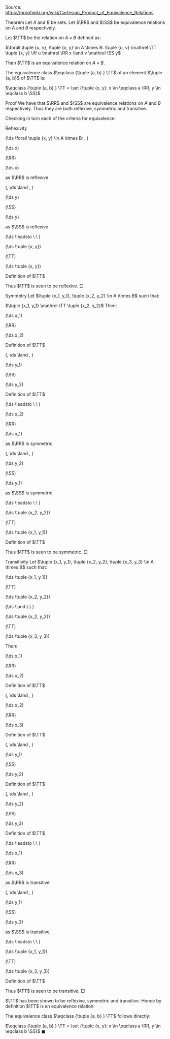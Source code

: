 # 

Source: https://proofwiki.org/wiki/Cartesian_Product_of_Equivalence_Relations



Theorem
Let $A$ and $B$ be sets.
Let $\RR$ and $\SS$ be equivalence relations on $A$ and $B$ respectively.

Let $\TT$ be the relation on $A \times B$ defined as:

$\forall \tuple {u, v}, \tuple {x, y} \in A \times B: \tuple {u, v} \mathrel \TT \tuple {x, y} \iff u \mathrel \RR x \land v \mathrel \SS y$

Then $\TT$ is an equivalence relation on $A \times B$.

The equivalence class $\eqclass {\tuple {a, b} } \TT$ of an element $\tuple {a, b}$ of $\TT$ is:

$\eqclass {\tuple {a, b} } \TT = \set {\tuple {x, y}: x \in \eqclass a \RR, y \in \eqclass b \SS}$


Proof
We have that $\RR$ and $\SS$ are equivalence relations on $A$ and $B$ respectively.
Thus they are both reflexive, symmetric and transitive.

Checking in turn each of the criteria for equivalence:


Reflexivity









\(\ds \forall \tuple {x, y} \in A \times B: \, \)



\(\ds x\)

\(\RR\)







\(\ds x\)





as $\RR$ is reflexive












\(\, \ds \land \, \)

\(\ds y\)

\(\SS\)







\(\ds y\)





as $\SS$ is reflexive








\(\ds \leadsto \ \ \)





\(\ds \tuple {x, y}\)

\(\TT\)







\(\ds \tuple {x, y}\)





Definition of $\TT$



Thus $\TT$ is seen to be reflexive.
$\Box$


Symmetry
Let $\tuple {x_1, y_1}, \tuple {x_2, y_2} \in A \times B$ such that:

$\tuple {x_1, y_1} \mathrel \TT \tuple {x_2, y_2}$
Then:














\(\ds x_1\)

\(\RR\)







\(\ds x_2\)





Definition of $\TT$












\(\, \ds \land \, \)

\(\ds y_1\)

\(\SS\)







\(\ds y_2\)





Definition of $\TT$








\(\ds \leadsto \ \ \)





\(\ds x_2\)

\(\RR\)







\(\ds x_1\)





as $\RR$ is symmetric












\(\, \ds \land \, \)

\(\ds y_2\)

\(\SS\)







\(\ds y_1\)





as $\SS$ is symmetric








\(\ds \leadsto \ \ \)





\(\ds \tuple {x_2, y_2}\)

\(\TT\)







\(\ds \tuple {x_1, y_1}\)





Definition of $\TT$



Thus $\TT$ is seen to be symmetric.
$\Box$


Transitivity
Let $\tuple {x_1, y_1}, \tuple {x_2, y_2}, \tuple {x_3, y_3} \in A \times B$ such that:














\(\ds \tuple {x_1, y_1}\)

\(\TT\)







\(\ds \tuple {x_2, y_2}\)














\(\ds \land \ \ \)





\(\ds \tuple {x_2, y_2}\)

\(\TT\)







\(\ds \tuple {x_3, y_3}\)









Then:














\(\ds x_1\)

\(\RR\)







\(\ds x_2\)





Definition of $\TT$












\(\, \ds \land \, \)

\(\ds x_2\)

\(\RR\)







\(\ds x_3\)





Definition of $\TT$












\(\, \ds \land \, \)

\(\ds y_1\)

\(\SS\)







\(\ds y_2\)





Definition of $\TT$












\(\, \ds \land \, \)

\(\ds y_2\)

\(\SS\)







\(\ds y_3\)





Definition of $\TT$








\(\ds \leadsto \ \ \)





\(\ds x_1\)

\(\RR\)







\(\ds x_3\)





as $\RR$ is transitive












\(\, \ds \land \, \)

\(\ds y_1\)

\(\SS\)







\(\ds y_3\)





as $\SS$ is transitive








\(\ds \leadsto \ \ \)





\(\ds \tuple {x_1, y_1}\)

\(\TT\)







\(\ds \tuple {x_3, y_3}\)





Definition of $\TT$




Thus $\TT$ is seen to be transitive.
$\Box$

$\TT$ has been shown to be reflexive, symmetric and transitive.
Hence by definition $\TT$ is an equivalence relation.

The equivalence class $\eqclass {\tuple {a, b} } \TT$ follows directly:

$\eqclass {\tuple {a, b} } \TT = \set {\tuple {x, y}: x \in \eqclass a \RR, y \in \eqclass b \SS}$
$\blacksquare$






